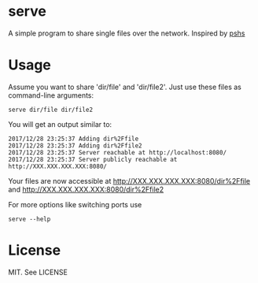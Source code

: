 # serve

A simple program to share single files over the network. Inspired by [pshs](https://github.com/mgorny/pshs/)

# Usage

Assume you want to share 'dir/file' and 'dir/file2'. Just use these files as command-line arguments:

```
serve dir/file dir/file2
```

You will get an output similar to:

```
2017/12/28 23:25:37 Adding dir%2Ffile
2017/12/28 23:25:37 Adding dir%2Ffile2
2017/12/28 23:25:37 Server reachable at http://localhost:8080/
2017/12/28 23:25:37 Server publicly reachable at http://XXX.XXX.XXX.XXX:8080/
```

Your files are now accessible at http://XXX.XXX.XXX.XXX:8080/dir%2Ffile and http://XXX.XXX.XXX.XXX:8080/dir%2Ffile2

For more options like switching ports use

```
serve --help
```

# License

MIT. See LICENSE

